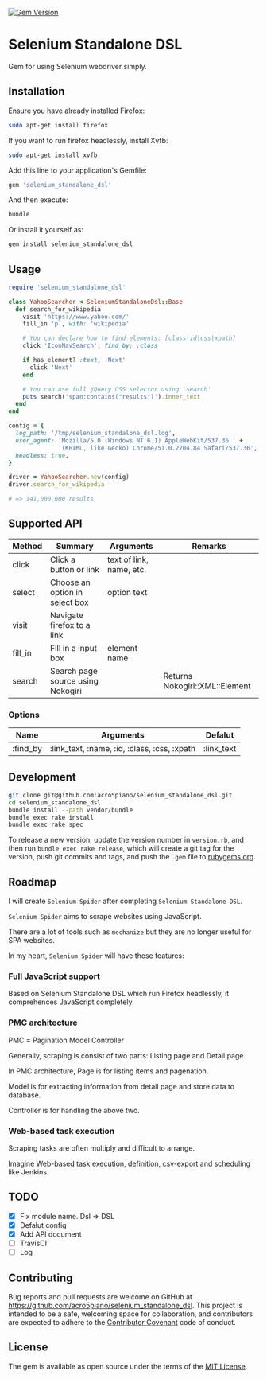 [![Gem Version](https://badge.fury.io/rb/selenium_standalone_dsl.svg)](https://badge.fury.io/rb/selenium_standalone_dsl)

# Selenium Standalone DSL

Gem for using Selenium webdriver simply.

## Installation

Ensure you have already installed Firefox:

```sh
sudo apt-get install firefox
```

If you want to run firefox headlessly, install Xvfb:

```sh
sudo apt-get install xvfb
```

Add this line to your application's Gemfile:

```ruby
gem 'selenium_standalone_dsl'
```

And then execute:

```sh
bundle
```

Or install it yourself as:

```sh
gem install selenium_standalone_dsl
```

## Usage

```rb
require 'selenium_standalone_dsl'

class YahooSearcher < SeleniumStandaloneDsl::Base
  def search_for_wikipedia
    visit 'https://www.yahoo.com/'
    fill_in 'p', with: 'wikipedia'

    # You can declare how to find elements: [class|id|css|xpath]
    click 'IconNavSearch', find_by: :class

    if has_element? :text, 'Next'
      click 'Next'
    end

    # You can use full jQuery CSS selector using 'search'
    puts search('span:contains("results")').inner_text
  end
end

config = {
  log_path: '/tmp/selenium_standalone_dsl.log',
  user_agent: 'Mozilla/5.0 (Windows NT 6.1) AppleWebKit/537.36 ' +
              '(KHTML, like Gecko) Chrome/51.0.2704.84 Safari/537.36',
  headless: true,
}

driver = YahooSearcher.new(config)
driver.search_for_wikipedia

# => 141,000,000 results

```


## Supported API

| Method   | Summary                           | Arguments                | Remarks                        |
|----------|-----------------------------------|--------------------------|--------------------------------|
| click    | Click a button or link            | text of link, name, etc. |                                |
| select   | Choose an option in select box    | option text              |                                |
| visit    | Navigate firefox to a link        |                          |                                |
| fill\_in | Fill in a input box               | element name             |                                |
| search   | Search page source using Nokogiri |                          | Returns Nokogiri::XML::Element |

### Options

| Name      | Arguments                                     | Defalut     |
|-----------|-----------------------------------------------|-------------|
| :find\_by | :link\_text, :name, :id, :class, :css, :xpath | :link\_text |

## Development

```sh
git clone git@github.com:acro5piano/selenium_standalone_dsl.git
cd selenium_standalone_dsl
bundle install --path vendor/bundle
bundle exec rake install
bundle exec rake spec
```

To release a new version, update the version number in `version.rb`, and then run `bundle exec rake release`, which will create a git tag for the version, push git commits and tags, and push the `.gem` file to [rubygems.org](https://rubygems.org).

## Roadmap

I will create `Selenium Spider` after completing `Selenium Standalone DSL`.

`Selenium Spider` aims to scrape websites using JavaScript.

There are a lot of tools such as `mechanize` but they are no longer useful for SPA websites.

In my heart, `Selenium Spider` will have these features:

### Full JavaScript support

Based on Selenium Standalone DSL which run Firefox headlessly, it comprehences JavaScript completely.

### PMC architecture

PMC = Pagination Model Controller

Generally, scraping is consist of two parts: Listing page and Detail page.

In PMC architecture, Page is for listing items and pagenation.

Model is for extracting information from detail page and store data to database.

Controller is for handling the above two.

### Web-based task execution

Scraping tasks are often multiply and difficult to arrange.

Imagine Web-based task execution, definition, csv-export and scheduling like Jenkins.

## TODO

- [x] Fix module name. Dsl => DSL
- [x] Defalut config
- [x] Add API document
- [ ] TravisCI
- [ ] Log

## Contributing

Bug reports and pull requests are welcome on GitHub at https://github.com/acro5piano/selenium_standalone_dsl. This project is intended to be a safe, welcoming space for collaboration, and contributors are expected to adhere to the [Contributor Covenant](http://contributor-covenant.org) code of conduct.


## License

The gem is available as open source under the terms of the [MIT License](http://opensource.org/licenses/MIT).


